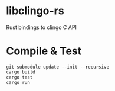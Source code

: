 # libclingo-rs
Rust bindings to clingo C API

 
# Compile & Test
    git submodule update --init --recursive  
    cargo build
    cargo test
    cargo run
